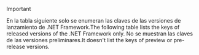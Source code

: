 
> [!IMPORTANT]
> <span data-ttu-id="f4675-101">En la tabla siguiente solo se enumeran las claves de las versiones de lanzamiento de .NET Framework.</span><span class="sxs-lookup"><span data-stu-id="f4675-101">The following table lists the keys of released versions of the .NET Framework only.</span></span> <span data-ttu-id="f4675-102">No se muestran las claves de las versiones preliminares.</span><span class="sxs-lookup"><span data-stu-id="f4675-102">It doesn't list the keys of preview or pre-release versions.</span></span>
